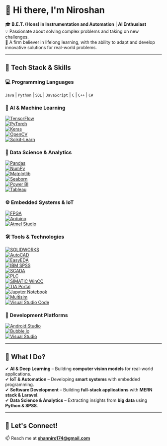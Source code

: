 # 👋 Hi there, I'm **Niroshan**  

🎓 **B.E.T. (Hons) in Instrumentation and Automation** | **AI Enthusiast**  
💡 Passionate about solving complex problems and taking on new challenges.  
🚀 A firm believer in lifelong learning, with the ability to adapt and develop innovative solutions for real-world problems.  

---

## 🔧 **Tech Stack & Skills**  

### 💻 **Programming Languages**  
`Java` | `Python` | `SQL` | `JavaScript` | `C` | `C++` | `C#`  

### 🚀 **AI & Machine Learning**  
[![TensorFlow](https://img.shields.io/badge/TensorFlow-EE2C2C?style=flat&logo=tensorflow&logoColor=white)](https://www.tensorflow.org/)  
[![PyTorch](https://img.shields.io/badge/PyTorch-EE4C2C?style=flat&logo=pytorch&logoColor=white)](https://pytorch.org/)  
[![Keras](https://img.shields.io/badge/Keras-FF3C00?style=flat&logo=keras&logoColor=white)](https://keras.io/)  
[![OpenCV](https://img.shields.io/badge/OpenCV-5C3EE8?style=flat&logo=opencv&logoColor=white)](https://opencv.org/)  
[![Scikit-Learn](https://img.shields.io/badge/Scikit--Learn-F7931E?style=flat&logo=scikit-learn&logoColor=white)](https://scikit-learn.org/)

### 🔬 **Data Science & Analytics**  
[![Pandas](https://img.shields.io/badge/Pandas-150458?style=flat&logo=pandas&logoColor=white)](https://pandas.pydata.org/)  
[![NumPy](https://img.shields.io/badge/NumPy-013243?style=flat&logo=numpy&logoColor=white)](https://numpy.org/)  
[![Matplotlib](https://img.shields.io/badge/Matplotlib-3C3C3C?style=flat&logo=matplotlib&logoColor=white)](https://matplotlib.org/)  
[![Seaborn](https://img.shields.io/badge/Seaborn-9C86B8?style=flat&logo=seaborn&logoColor=white)](https://seaborn.pydata.org/)  
[![Power BI](https://img.shields.io/badge/PowerBI-3178C6?style=flat&logo=powerbi&logoColor=white)](https://powerbi.microsoft.com/)  
[![Tableau](https://img.shields.io/badge/Tableau-E97627?style=flat&logo=tableau&logoColor=white)](https://www.tableau.com/)

### ⚙️ **Embedded Systems & IoT**  
[![FPGA](https://img.shields.io/badge/FPGA-3741E5?style=flat&logo=FPGA&logoColor=white)](https://www.altera.com/)  
[![Arduino](https://img.shields.io/badge/Arduino-00979D?style=flat&logo=arduino&logoColor=white)](https://www.arduino.cc/)  
[![Atmel Studio](https://img.shields.io/badge/Atmel%20Studio-051E6D?style=flat&logo=AtmelStudio&logoColor=white)](https://www.microchip.com/mplab/avr-support/atmel-studio-7)

### 🛠 **Tools & Technologies**  
[![SOLIDWORKS](https://img.shields.io/badge/SOLIDWORKS-5E5B5B?style=flat&logo=solidworks&logoColor=white)](https://www.solidworks.com/)  
[![AutoCAD](https://img.shields.io/badge/AutoCAD-5A2F22?style=flat&logo=autocad&logoColor=white)](https://www.autodesk.com/products/autocad/overview)  
[![EasyEDA](https://img.shields.io/badge/EasyEDA-FF6A00?style=flat&logo=easyeda&logoColor=white)](https://easyeda.com/)  
[![IBM SPSS](https://img.shields.io/badge/IBM%20SPSS-2E5A8C?style=flat&logo=ibm&logoColor=white)](https://www.ibm.com/products/spss-statistics)  
[![SCADA](https://img.shields.io/badge/SCADA-005E7C?style=flat&logo=SCADA&logoColor=white)](https://www.schneider-electric.com/en/work/products/software/scada/)  
[![PLC](https://img.shields.io/badge/PLC-8D1F3E?style=flat&logo=PLC&logoColor=white)](https://www.plc-training.org/)  
[![SIMATIC WinCC](https://img.shields.io/badge/SIMATIC%20WinCC-003D7C?style=flat&logo=siemens&logoColor=white)](https://new.siemens.com/global/en/products/automation/topic-areas/hmi.html)  
[![TIA Portal](https://img.shields.io/badge/TIA%20Portal-3F5C2E?style=flat&logo=siemens&logoColor=white)](https://new.siemens.com/global/en/products/automation/topic-areas/tia-portal.html)  
[![Jupyter Notebook](https://img.shields.io/badge/Jupyter%20Notebook-F37626?style=flat&logo=jupyter&logoColor=white)](https://jupyter.org/)  
[![Multisim](https://img.shields.io/badge/Multisim-003D7C?style=flat&logo=national-instruments&logoColor=white)](https://www.ni.com/en-us/shop/select/multisim)  
[![Visual Studio Code](https://img.shields.io/badge/VS%20Code-007ACC?style=flat&logo=visual-studio-code&logoColor=white)](https://code.visualstudio.com/)

### 📱 **Development Platforms**  
[![Android Studio](https://img.shields.io/badge/Android%20Studio-3DDC84?style=flat&logo=android-studio&logoColor=white)](https://developer.android.com/studio)  
[![Bubble.io](https://img.shields.io/badge/Bubble.io-7D57F4?style=flat&logo=bubble&logoColor=white)](https://bubble.io/)  
[![Visual Studio](https://img.shields.io/badge/Visual%20Studio-5C2D91?style=flat&logo=visual-studio&logoColor=white)](https://visualstudio.microsoft.com/)

---

## 🚀 **What I Do?**  

✔ **AI & Deep Learning** – Building **computer vision models** for real-world applications.  
✔ **IoT & Automation** – Developing **smart systems** with embedded programming.  
✔ **Software Development** – Building **full-stack applications** with **MERN stack & Laravel**.  
✔ **Data Science & Analytics** – Extracting insights from **big data** using **Python & SPSS**.  

---

## 📌 **Let's Connect!**  
📫 Reach me at **shanniro174@gmail.com**  

<!---
Niroshan-niron/Niroshan-niron is a ✨ special ✨ repository because its `README.md` (this file) appears on your GitHub profile.
You can click the Preview link to take a look at your changes.
--->
